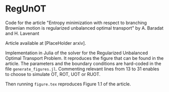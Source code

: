 # RegUnOT

Code for the article "Entropy minimization with respect to branching Brownian motion is regularized unbalanced optimal transport" by A. Baradat and H. Lavenant

Article available at [PlaceHolder arxiv]. 

Implementation in Julia of the solver for the Regularized Unbalanced Optimal Transport Problem. It reproduces the figure that can be found in the article. The parameters and the boundary conditions are hard-coded in the file `generate_figures.jl`. Commenting relevant lines from 13 to 31 enables to choose to simulate OT, ROT, UOT or RUOT.

Then running `figure.tex` reproduces Figure 1.1 of the article. 